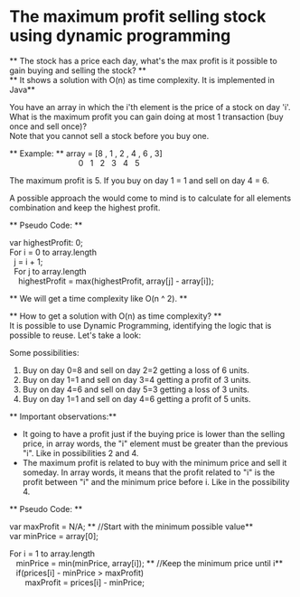 # The maximum profit selling stock using dynamic programming
** The stock has a price each day, what's the max profit is it possible to gain buying and selling the stock? **  
** It shows a solution with O(n) as time complexity.   It is implemented in Java**

You have an array in which the i'th element is the price of a stock on day 'i'. What is the maximum profit you can gain doing at most 1 transaction (buy once and sell once)?  
Note that you cannot sell a stock before you buy one.

** Example: **
array = [8 , 1 , 2 , 4 , 6 , 3]   
&nbsp;&nbsp;&nbsp;&nbsp;&nbsp;&nbsp;&nbsp;&nbsp;&nbsp;&nbsp;&nbsp;&nbsp; &nbsp;&nbsp;&nbsp;&nbsp;&nbsp;&nbsp;&nbsp;&nbsp;&nbsp;&nbsp;&nbsp;&nbsp;&nbsp;&nbsp;&nbsp;&nbsp;&nbsp;&nbsp;0 &nbsp;  1 &nbsp;  2 &nbsp;  3 &nbsp;  4 &nbsp;  5

The maximum profit is 5. If you buy on day 1 = 1 and sell on day 4 = 6.

A possible approach the would come to mind is to calculate for all elements combination and keep the highest profit.

** Pseudo Code: **

var highestProfit: 0;  
For i = 0 to array.length   
&nbsp;&nbsp;j = i + 1;  
&nbsp;&nbsp;For j to array.length  
&nbsp;&nbsp;&nbsp;&nbsp;highestProfit = max(highestProfit, array[j] - array[i]);

** We will get a time complexity like O(n ^ 2). **

** How to get a solution with O(n) as time complexity? **  
It is possible to use Dynamic Programming, identifying the logic that is possible to reuse. Let's take a look:

Some possibilities:  
1. Buy on day 0=8 and sell on day 2=2 getting a loss of 6 units. 
2. Buy on day 1=1 and sell on day 3=4 getting a profit of 3 units. 
3. Buy on day 4=6 and sell on day 5=3 getting a loss of 3 units.
4. Buy on day 1=1 and sell on day 4=6 getting a profit of 5 units.

** Important observations:**  
 - It going to have a profit just if the buying price is lower than the selling price, in array words, the "i" element must be greater than the previous "i". Like in possibilities 2 and 4. 
 - The maximum profit is related to buy with the minimum price and sell it someday. In array words, it means that the profit related to "i" is the profit between "i" and the minimum price before i. Like in the possibility 4.

**  Pseudo Code: ** 

var maxProfit = N/A; ** //Start with the minimum possible value**  
var minPrice = array[0];

For i = 1 to array.length  
&nbsp;&nbsp; minPrice = min(minPrice, array[i]); ** //Keep the minimum price until i**  
&nbsp;&nbsp; if(prices[i] - minPrice > maxProfit)  
&nbsp;&nbsp;&nbsp;&nbsp;&nbsp;&nbsp; maxProfit = prices[i] - minPrice;
